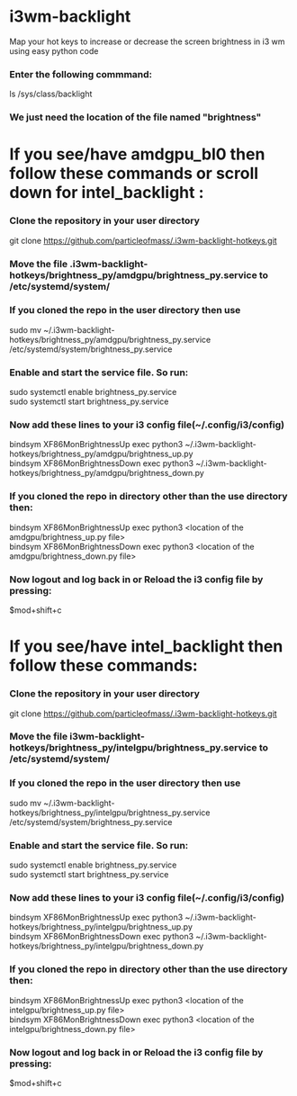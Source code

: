 # i3wm-backlight
Map your hot keys to increase or decrease the screen brightness in i3 wm using easy python code

### Enter the following commmand:
ls /sys/class/backlight
### We just need the location of the file named "brightness"

# If you see/have amdgpu_bl0 then follow these commands or scroll down for intel_backlight :
### Clone the repository in your user directory
git clone https://github.com/particleofmass/.i3wm-backlight-hotkeys.git
### Move the file .i3wm-backlight-hotkeys/brightness_py/amdgpu/brightness_py.service to /etc/systemd/system/
### If you cloned the repo in the user directory then use
sudo mv ~/.i3wm-backlight-hotkeys/brightness_py/amdgpu/brightness_py.service /etc/systemd/system/brightness_py.service
### Enable and start the service file. So run:
sudo systemctl enable brightness_py.service \
sudo systemctl start brightness_py.service
### Now add these lines to your i3 config file(~/.config/i3/config)
bindsym XF86MonBrightnessUp exec python3 ~/.i3wm-backlight-hotkeys/brightness_py/amdgpu/brightness_up.py \
bindsym XF86MonBrightnessDown exec python3 ~/.i3wm-backlight-hotkeys/brightness_py/amdgpu/brightness_down.py
### If you cloned the repo in directory other than the use directory then:
bindsym XF86MonBrightnessUp exec python3 <location of the amdgpu/brightness_up.py file> \
bindsym XF86MonBrightnessDown exec python3 <location of the amdgpu/brightness_down.py file>
### Now logout and log back in or Reload the i3 config file by pressing:
$mod+shift+c

# If you see/have intel_backlight then follow these commands:
### Clone the repository in your user directory
git clone https://github.com/particleofmass/.i3wm-backlight-hotkeys.git
### Move the file i3wm-backlight-hotkeys/brightness_py/intelgpu/brightness_py.service to /etc/systemd/system/
### If you cloned the repo in the user directory then use
sudo mv ~/.i3wm-backlight-hotkeys/brightness_py/intelgpu/brightness_py.service /etc/systemd/system/brightness_py.service
### Enable and start the service file. So run:
sudo systemctl enable brightness_py.service \
sudo systemctl start brightness_py.service
### Now add these lines to your i3 config file(~/.config/i3/config)
bindsym XF86MonBrightnessUp exec python3 ~/.i3wm-backlight-hotkeys/brightness_py/intelgpu/brightness_up.py \
bindsym XF86MonBrightnessDown exec python3 ~/.i3wm-backlight-hotkeys/brightness_py/intelgpu/brightness_down.py
### If you cloned the repo in directory other than the use directory then:
bindsym XF86MonBrightnessUp exec python3 <location of the intelgpu/brightness_up.py file> \
bindsym XF86MonBrightnessDown exec python3 <location of the intelgpu/brightness_down.py file>
### Now logout and log back in or Reload the i3 config file by pressing:
$mod+shift+c
